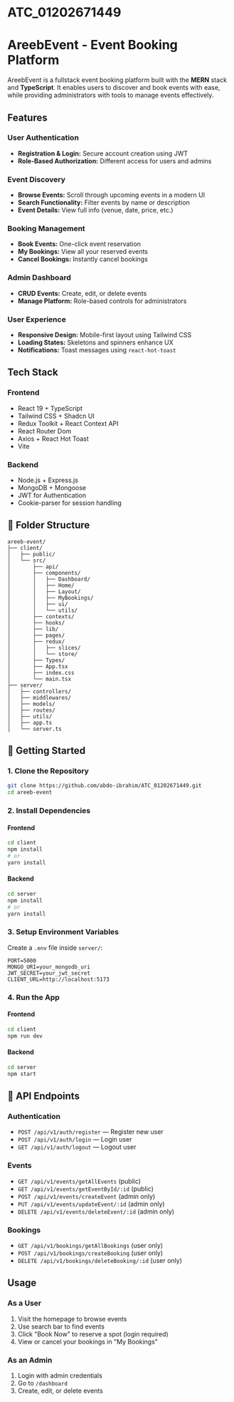 # ATC_01202671449

# AreebEvent - Event Booking Platform

AreebEvent is a fullstack event booking platform built with the **MERN** stack and **TypeScript**. It enables users to discover and book events with ease, while providing administrators with tools to manage events effectively.

## Features

### User Authentication

- **Registration & Login:** Secure account creation using JWT
- **Role-Based Authorization:** Different access for users and admins

### Event Discovery

- **Browse Events:** Scroll through upcoming events in a modern UI
- **Search Functionality:** Filter events by name or description
- **Event Details:** View full info (venue, date, price, etc.)

### Booking Management

- **Book Events:** One-click event reservation
- **My Bookings:** View all your reserved events
- **Cancel Bookings:** Instantly cancel bookings

### Admin Dashboard

- **CRUD Events:** Create, edit, or delete events
- **Manage Platform:** Role-based controls for administrators

### User Experience

- **Responsive Design:** Mobile-first layout using Tailwind CSS
- **Loading States:** Skeletons and spinners enhance UX
- **Notifications:** Toast messages using `react-hot-toast`

## Tech Stack

### Frontend

- React 19 + TypeScript
- Tailwind CSS + Shadcn UI
- Redux Toolkit + React Context API
- React Router Dom
- Axios + React Hot Toast
- Vite

### Backend

- Node.js + Express.js
- MongoDB + Mongoose
- JWT for Authentication
- Cookie-parser for session handling

## 📁 Folder Structure

```
areeb-event/
├── client/
│   ├── public/
│   └── src/
│       ├── api/
│       ├── components/
│       │   ├── Dashboard/
│       │   ├── Home/
│       │   ├── Layout/
│       │   ├── MyBookings/
│       │   ├── ui/
│       │   └── utils/
│       ├── contexts/
│       ├── hooks/
│       ├── lib/
│       ├── pages/
│       ├── redux/
│       │   ├── slices/
│       │   └── store/
│       ├── Types/
│       ├── App.tsx
│       ├── index.css
│       └── main.tsx
├── server/
│   ├── controllers/
│   ├── middlewares/
│   ├── models/
│   ├── routes/
│   ├── utils/
│   ├── app.ts
│   └── server.ts
```

## 🚀 Getting Started

### 1. Clone the Repository

```bash
git clone https://github.com/abdo-ibrahim/ATC_01202671449.git
cd areeb-event
```

### 2. Install Dependencies

#### Frontend

```bash
cd client
npm install
# or
yarn install
```

#### Backend

```bash
cd server
npm install
# or
yarn install
```

### 3. Setup Environment Variables

Create a `.env` file inside `server/`:

```env
PORT=5000
MONGO_URI=your_mongodb_uri
JWT_SECRET=your_jwt_secret
CLIENT_URL=http://localhost:5173
```

### 4. Run the App

#### Frontend

```bash
cd client
npm run dev
```

#### Backend

```bash
cd server
npm start
```

## 🔗 API Endpoints

### Authentication

- `POST /api/v1/auth/register` — Register new user
- `POST /api/v1/auth/login` — Login user
- `GET /api/v1/auth/logout` — Logout user

### Events

- `GET /api/v1/events/getAllEvents` (public)
- `GET /api/v1/events/getEventById/:id` (public)
- `POST /api/v1/events/createEvent` (admin only)
- `PUT /api/v1/events/updateEvent/:id` (admin only)
- `DELETE /api/v1/events/deleteEvent/:id` (admin only)

### Bookings

- `GET /api/v1/bookings/getAllBookings` (user only)
- `POST /api/v1/bookings/createBooking` (user only)
- `DELETE /api/v1/bookings/deleteBooking/:id` (user only)

## Usage

### As a User
1. Visit the homepage to browse events
2. Use search bar to find events
3. Click "Book Now" to reserve a spot (login required)
4. View or cancel your bookings in "My Bookings"

### As an Admin
1. Login with admin credentials
2. Go to `/dashboard`
3. Create, edit, or delete events
